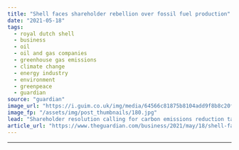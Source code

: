 ```yaml
---
title: "Shell faces shareholder rebellion over fossil fuel production"
date: "2021-05-18"
tags: 
  - royal dutch shell
  - business
  - oil
  - oil and gas companies
  - greenhouse gas emissions
  - climate change
  - energy industry
  - environment
  - greenpeace
  - guardian
source: "guardian"
image_url: "https://i.guim.co.uk/img/media/64566c81875b8104add9f8b8c20fe2cdd8188d95/379_908_4924_2955/master/4924.jpg?width=460&quality=85&auto=format&fit=max&s=ac42314326a4b29eb733593a85d952b0"
image_fp: "/assets/img/post_thumbnails/180.jpg"
lead: "Shareholder resolution calling for carbon emissions reduction targets receives 30% of votes Shell has faced a significant shareholder rebellion on a vote calling for the oil company to set firm targets to wind down fossil fuel production.A shareholde..."
article_url: "https://www.theguardian.com/business/2021/may/18/shell-faces-shareholder-rebellion-over-fossil-fuel-production"
---
```


---
